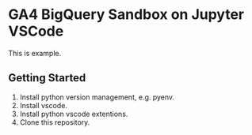 # GA4 BigQuery Sandbox on Jupyter VSCode

This is example.

## Getting Started

1. Install python version management, e.g. pyenv.
1. Install vscode.
1. Install python vscode extentions.
1. Clone this repository.
